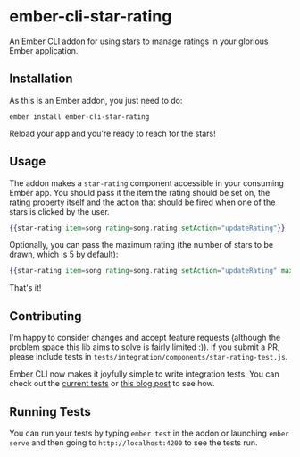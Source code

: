 # ember-cli-star-rating

An Ember CLI addon for using stars to manage ratings in your glorious Ember application.

## Installation

As this is an Ember addon, you just need to do:

    ember install ember-cli-star-rating

Reload your app and you're ready to reach for the stars!

## Usage

The addon makes a `star-rating` component accessible in your consuming Ember
app. You should pass it the item the rating should be set on, the rating
property itself and the action that should be fired when one of the stars is
clicked by the user.

```hbs
{{star-rating item=song rating=song.rating setAction="updateRating"}}
```

Optionally, you can pass the maximum rating (the number of stars to be drawn, which is 5 by default):

```hbs
{{star-rating item=song rating=song.rating setAction="updateRating" maxRating=10}}
```

That's it!

## Contributing

I'm happy to consider changes and accept feature requests (although the problem
space this lib aims to solve is fairly limited :)). If you submit a PR, please
include tests in `tests/integration/components/star-rating-test.js`.

Ember CLI now makes it joyfully simple to write integration tests. You can check
out the [current tests][1] or [this blog post][2] to see how.

## Running Tests

You can run your tests by typing `ember test` in the addon or launching `ember
serve` and then going to `http://localhost:4200` to see the tests run.

[1]: https://github.com/balinterdi/ember-cli-star-rating/tree/master/tests/integration/components
[2]: http://alisdair.mcdiarmid.org/2015/06/20/ember-component-integration-tests.html
